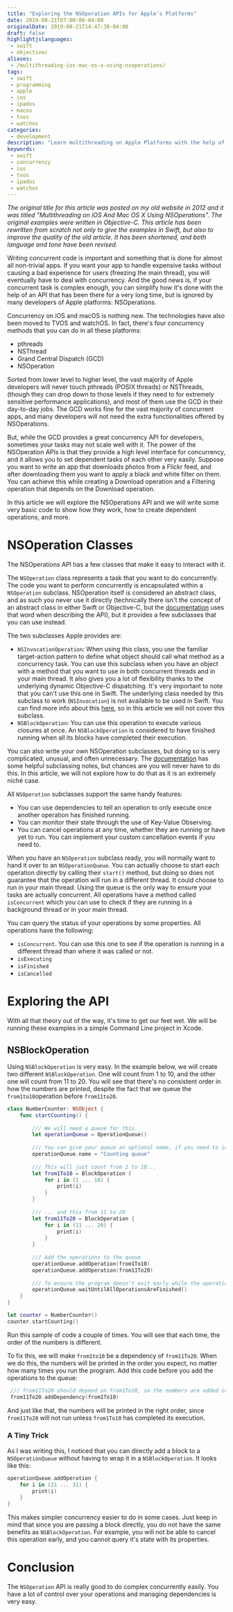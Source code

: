 ```yaml
---
title: "Exploring the NSOperation APIs for Apple's Platforms"
date: 2019-08-21T07:00:00-04:00
originalDate: 2019-08-21T14:47:38-04:00
draft: false
highlightjslanguages:
 - swift
 - objectivec
aliases:
 - /multithreading-ios-mac-os-x-using-nsoperations/
tags:
 - swift
 - programming
 - apple
 - ios
 - ipados
 - macos
 - tvos
 - watchos
categories:
 - development
description: "Learn multithreading on Apple Platforms with the help of NSOperation, a high-level concurrency API."
keywords:
 - swift
 - concurrency
 - ios
 - tvos
 - ipados
 - watchos
---
```


*The original title for this article was posted on my old website in 2012 and it was titled "Multithreading on iOS And Mac OS X Using NSOperations". The original examples were written in Objective-C. This article has been rewritten from scratch not only to give the examples in Swift, but also to improve the quality of the old article. It has been shortened, and both language and tone have been revised.*

Writing concurrent code is important and something that is done for almost all non-trivial apps. If you want your app to handle expensive tasks without causing a bad experience for users (freezing the main thread), you will eventually have to deal with concurrency. And the good news is, if your concurrent task is complex enough, you can simplify how it's done with the help of an API that has been there for a very long time, but is ignored by many developers of Apple platforms: NSOperations.

Concurrency on iOS and macOS is nothing new. The technologies have also been moved to TVOS and watchOS. In fact, there's four concurrency methods that you can do in all these platforms:

* pthreads
* NSThread
* Grand Central Dispatch (GCD)
* NSOperation

Sorted from lower level to higher level, the vast majority of Apple developers will never touch pthreads (POSIX threads) or NSThreads, (though they can drop down to those levels if they need to for extremely sensitive performance applications), and most of them use the GCD in their day-to-day jobs. The GCD works fine for the vast majority of concurrent apps, and many developers will not need the extra functionalities offered by NSOperations.

But, while the GCD provides a great concurrency API for developers, sometimes your tasks may not scale well with it. The power of the NSOperation APIs is that they provide a high level interface for concurrency, and it allows you to set dependent tasks of each other very easily. Suppose you want to write an app that downloads photos from a Flickr feed, and after downloading them you want to apply a black and white filter on them. You can achieve this while creating a Download operation and a Filtering operation that depends on the Download operation.

In this article we will explore the NSOperations API and we will write some very basic code to show how they work, how to create dependent operations, and more.

# NSOperation Classes

The NSOperations API has a few classes that make it easy to interact with it.

The `NSOperation` class represents a task that you want to do concurrently. The code you want to perform concurrently is encapsulated within a `NSOperation` subclass. NSOperation itself is considered an abstract class, and as such you never use it directly (technically there isn't the concept of an abstract class in either Swift or Objective-C, but the [documentation](https://developer.apple.com/documentation/foundation/operation) uses that word when describing the API), but it provides a few subclasses that you can use instead.

The two subclasses Apple provides are:

* `NSInvocationOperation`: When using this class, you use the familiar target-action pattern to define what object should call what method as a concurrency task. You can use this subclass when you have an object with a method that you want to use in both concurrent threads and in your main thread. It also gives you a lot of flexibility thanks to the underlying dynamic Objective-C dispatching. It's very important to note that you can't use this one in Swift. The underlying class needed by this subclass to work (`NSInvocation`) is not available to be used in Swift. You can find more info about this [here](https://stackoverflow.com/a/26644944/648767), so in this article we will not cover this subclass.
* `NSBlockOperation`: You can use this operation to execute various closures at once. An `NSBlockOperation` is considered to have finished running when all its blocks have completed their execution.

You can also write your own NSOperation subclasses, but doing so is very complicated, unusual, and often unnecessary. The [documentation](https://developer.apple.com/documentation/foundation/operation) has some helpful subclassing notes, but chances are you will never have to do this. In this article, we will not explore how to do that as it is an extremely niché case.


All `NSOperation` subclasses support the same handy features:

* You can use dependencies to tell an operation to only execute once another operation has finished running.
* You can monitor their state through the use of Key-Value Observing.
* You can cancel operations at any time, whether they are running or have yet to run. You can implement your custom cancellation events if you need to.

When you have an `NSOperation` subclass ready, you will normally want to hand it over to an `NSOperationQueue`. You can actually choose to start each operation directly by calling their `start()` method, but doing so does not guarantee that the operation will run in a different thread. It could choose to run in your main thread. Using the queue is the only way to ensure your tasks are actually concurrent. All operations have a method called `isConcurrent` which you can use to check if they are running in a background thread or in your main thread.

You can query the status of your operations by some properties. All operations have the following:

* `isConcurrent`. You can use this one to see if the operation is running in a different thread than where it was called or not.
* `isExecuting`
* `isFinished`
* `isCancelled`

# Exploring the API

With all that theory out of the way, it's time to get our feet wet. We will be running these examples in a simple Command Line project in Xcode.

## NSBlockOperation

Using `NSBlockOperation` is very easy. In the example below, we will create two different `NSBlockOperation`. One will count from 1 to 10, and the other one will count from 11 to 20. You will see that there's no consistent order in how the numbers are printed, despite the fact that we queue the `from1to10`operation before `from11to20`.

```swift
class NumberCounter: NSObject {
    func startCounting() {
        
        /// We will need a queue for this.
        let operationQueue = OperationQueue()
        
        /// You can give your queue an optional name, if you need to identify it later.
        operationQueue.name = "Counting queue"
        
        /// This will just count from 1 to 10...
        let from1To10 = BlockOperation {
            for i in (1 ... 10) {
                print(i)
            }
        }
        
        /// ... and this from 11 to 20
        let from11To20 = BlockOperation {
            for i in (11 ... 20) {
                print(i)
            }
        }
        
        /// Add the operations to the queue
        operationQueue.addOperation(from1To10)
        operationQueue.addOperation(from11To20)
        
        /// To ensure the program doesn't exit early while the operations are running.
        operationQueue.waitUntilAllOperationsAreFinished()
    }
}

let counter = NumberCounter()
counter.startCounting()
```

Run this sample of code a couple of times. You will see that each time, the order of the numbers is different.

To fix this, we will make `from1to10` be a dependency of `from11To20`. When we do this, the numbers will be printed in the order you expect, no matter how many times you run the program. Add this code before you add the operations to the queue:

```Swift
 /// from11To20 should depend on from1To10, so the numbers are added in the right order.
 from11To20.addDependency(from1To10)
```

And just like that, the numbers will be printed in the right order, since `from11To20` will not run unless `from1To10` has completed its execution.

### A Tiny Trick

As I was writing this, I noticed that you can directly add a block to a `NSOperationQueue` without having to wrap it in a `NSBlockOperation`. It looks like this:

```swift
operationQueue.addOperation {
    for i in (21 ... 31) {
        print(i)
    }
}
```

This makes simpler concurrency easier to do in some cases. Just keep in mind that since you are passing a block directly, you do not have the same benefits as `NSBlockOperation`. For example, you will not be able to cancel this operation early, and you cannot query it's state with its properties.

# Conclusion

The `NSOperation` API is really good to do complex concurrently easily. You have a lot of control over your operations and managing dependencies is very easy.

